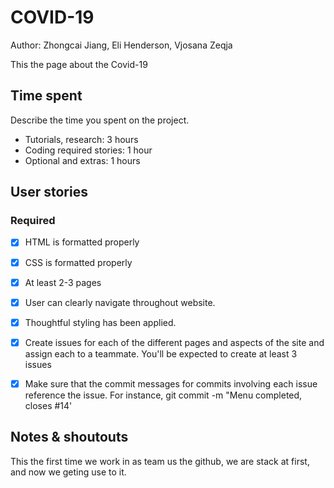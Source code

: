 # COVID-19

Author: Zhongcai Jiang, Eli Henderson, Vjosana Zeqja

This the page about the Covid-19

## Time spent
Describe the time you spent on the project.
 * Tutorials, research: 3 hours
 * Coding required stories: 1 hour
 * Optional and extras: 1 hours

## User stories

### Required
* [x] HTML is formatted properly
* [x] CSS is formatted properly
* [x] At least 2-3 pages
* [x] User can clearly navigate throughout website.
* [x] Thoughtful styling has been applied.
* [x] Create issues for each of the different pages and aspects of the site and assign each to a teammate. You'll be expected to create at least 3 issues
* [x] Make sure that the commit messages for commits involving each issue reference the issue. For instance, git commit -m "Menu completed, closes #14'


## Notes & shoutouts
This the first time we work in as team us the github, we are stack at first, and now we geting use to it.

